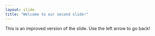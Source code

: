 ```yaml
---
layout: slide
title: "Welcome to our second slide!"
---
```

This is an improved version of the slide.
Use the left arrow to go back!
